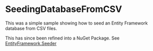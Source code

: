 SeedingDatabaseFromCSV
======================

This was a simple sample showing how to seed an Entity Framework database from CSV files.

This has since been refined into a NuGet Package. See [EntityFramework.Seeder](https://github.com/dpaquette/EntityFramework.Seeder)

